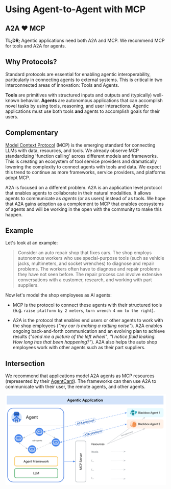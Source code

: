 # Using Agent-to-Agent with MCP

## A2A ❤️ MCP

**TL;DR;** Agentic applications need both A2A and MCP. We recommend MCP for tools and A2A for agents.

## Why Protocols?

Standard protocols are essential for enabling agentic interoperability, particularly in connecting agents to external systems. This is critical in two interconnected areas of innovation: Tools and Agents.

**Tools** are primitives with structured inputs and outputs and (typically) well-known behavior. **Agents** are autonomous applications that can accomplish novel tasks by using tools, reasoning, and user interactions. Agentic applications must use both tools **and** agents to accomplish goals for their users.

## Complementary

[Model Context Protocol](https://modelcontextprotocol.io/) (MCP) is the emerging standard for connecting LLMs with data, resources, and tools. We already observe MCP standardizing 'function calling' across different models and frameworks. This is creating an ecosystem of tool service providers and dramatically lowering the complexity to connect agents with tools and data. We expect this trend to continue as more frameworks, service providers, and platforms adopt MCP.

A2A is focused on a different problem. A2A is an application level protocol that enables agents to collaborate in their natural modalities. It allows agents to communicate as _agents_ (or as users) instead of as tools. We hope that A2A gains adoption as a complement to MCP that enables ecosystems of agents and will be working in the open with the community to make this happen.

## Example

Let's look at an example:

> Consider an auto repair shop that fixes cars. The shop employs autonomous workers who use special-purpose tools (such as vehicle jacks, multimeters, and socket wrenches) to diagnose and repair problems. The workers often have to diagnose and repair problems they have not seen before. The repair process can involve extensive conversations with a customer, research, and working with part suppliers.

Now let's model the shop employees as AI agents:

- MCP is the protocol to connect these agents with their structured tools (e.g. `raise platform by 2 meters`, `turn wrench 4 mm to the right`).

- A2A is the protocol that enables end users or other agents to work with the shop employees (_"my car is making a rattling noise"_). A2A enables ongoing back-and-forth communication and an evolving plan to achieve results (_"send me a picture of the left wheel"_, _"I notice fluid leaking. How long has that been happening?"_). A2A also helps the auto shop employees work with other agents such as their part suppliers.

## Intersection

We recommend that applications model A2A agents as MCP resources (represented by their [AgentCard](/documentation.md#agent-card)). The frameworks can then use A2A to communicate with their user, the remote agents, and other agents.

![Agentic Application showing A2A and MCP together](../assets/a2a-mcp.png)
